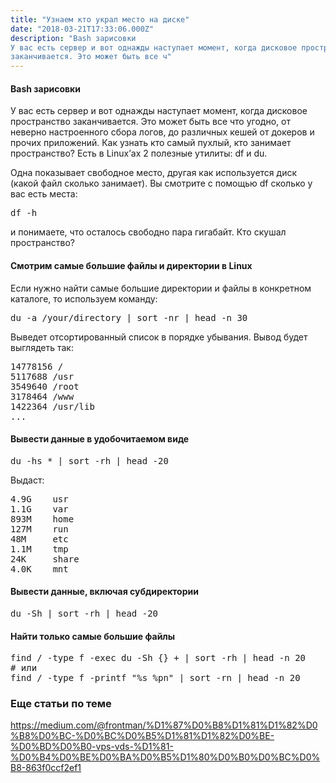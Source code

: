 ```yaml
---
title: "Узнаем кто украл место на диске"
date: "2018-03-21T17:33:06.000Z"
description: "Bash зарисовки
У вас есть сервер и вот однажды наступает момент, когда дисковое пространство
заканчивается. Это может быть все ч"
---
```


<h4>Bash зарисовки</h4>
<p>У вас есть сервер и вот однажды наступает момент, когда дисковое пространство заканчивается. Это может быть все что угодно, от неверно настроенного сбора логов, до различных кешей от докеров и прочих приложений. Как узнать кто самый пухлый, кто занимает пространство? Есть в Linux’ах 2 полезные утилиты: df и du.</p>
<p>Одна показывает свободное место, другая как используется диск (какой файл сколько занимает). Вы смотрите с помощью df сколько у вас есть места:</p>
<pre>df -h</pre>
<p>и понимаете, что осталось свободно пара гигабайт. Кто скушал пространство?</p>
<h4>Смотрим самые большие файлы и директории в Linux</h4>
<p>Если нужно найти самые большие директории и файлы в конкретном каталоге, то используем команду:</p>
<pre>du -a /your/directory | sort -nr | head -n 30</pre>
<p>Выведет отсортированный список в порядке убывания. Вывод будет выглядеть так:</p>
<pre>14778156 /<br>5117688 /usr<br>3549640 /root<br>3178464 /www<br>1422364 /usr/lib<br>...</pre>
<h4>Вывести данные в удобочитаемом виде</h4>
<pre>du -hs * | sort -rh | head -20</pre>
<p>Выдаст:</p>
<pre>4.9G    usr<br>1.1G    var<br>893M    home<br>127M    run<br>48M     etc<br>1.1M    tmp<br>24K     share<br>4.0K    mnt</pre>
<h4>Вывести данные, включая субдиректории</h4>
<pre>du -Sh | sort -rh | head -20</pre>
<h4>Найти только самые большие файлы</h4>
<pre>find / -type f -exec du -Sh {} + | sort -rh | head -n 20<br># или<br>find / -type f -printf "%s %pn" | sort -rn | head -n 20</pre>
<h3>Еще статьи по теме</h3>
<p><a href="https://medium.com/@frontman/%D1%87%D0%B8%D1%81%D1%82%D0%B8%D0%BC-%D0%BC%D0%B5%D1%81%D1%82%D0%BE-%D0%BD%D0%B0-vps-vds-%D1%81-%D0%B4%D0%BE%D0%BA%D0%B5%D1%80%D0%B0%D0%BC%D0%B8-863f0ccf2ef1">https://medium.com/@frontman/%D1%87%D0%B8%D1%81%D1%82%D0%B8%D0%BC-%D0%BC%D0%B5%D1%81%D1%82%D0%BE-%D0%BD%D0%B0-vps-vds-%D1%81-%D0%B4%D0%BE%D0%BA%D0%B5%D1%80%D0%B0%D0%BC%D0%B8-863f0ccf2ef1</a></p>



